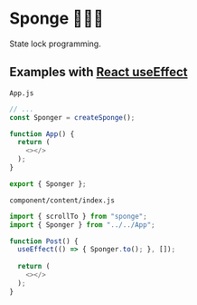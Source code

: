# Sponge 🧽🤟🍔
State lock programming.

## Examples with [React useEffect](https://reactjs.org/docs/hooks-effect.html)
`App.js`
```js
// ...
const Sponger = createSponge();

function App() {
  return (
    <></>
  );
}

export { Sponger };
```
`component/content/index.js`
```js
import { scrollTo } from "sponge";
import { Sponger } from "../../App";

function Post() {
  useEffect(() => { Sponger.to(); }, []);
  
  return (
    <></>
  );
}
```
